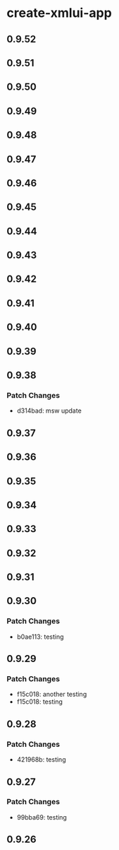 # create-xmlui-app

## 0.9.52

## 0.9.51

## 0.9.50

## 0.9.49

## 0.9.48

## 0.9.47

## 0.9.46

## 0.9.45

## 0.9.44

## 0.9.43

## 0.9.42

## 0.9.41

## 0.9.40

## 0.9.39

## 0.9.38

### Patch Changes

- d314bad: msw update

## 0.9.37

## 0.9.36

## 0.9.35

## 0.9.34

## 0.9.33

## 0.9.32

## 0.9.31

## 0.9.30

### Patch Changes

- b0ae113: testing

## 0.9.29

### Patch Changes

- f15c018: another testing
- f15c018: testing

## 0.9.28

### Patch Changes

- 421968b: testing

## 0.9.27

### Patch Changes

- 99bba69: testing

## 0.9.26

